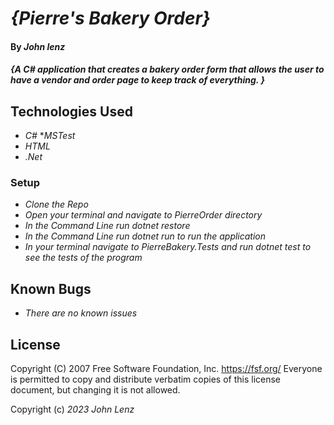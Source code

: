 # _{Pierre's Bakery Order}_

#### By _John lenz_

#### _{A C# application that creates a bakery order form that allows the user to  have a vendor and order page to keep track of everything. }_

## Technologies Used

* _C#_
*_MSTest_
* _HTML_
* _.Net_


### Setup
* _Clone the Repo_
* _Open your terminal and navigate to PierreOrder directory_
* _In the Command Line run dotnet restore_
* _In the Command Line run dotnet run to run the application_
* _In your terminal navigate to PierreBakery.Tests and run dotnet test to see the tests of the program_


## Known Bugs

* _There are no known issues_

## License

 Copyright (C) 2007 Free Software Foundation, Inc. <https://fsf.org/>
 Everyone is permitted to copy and distribute verbatim copies
 of this license document, but changing it is not allowed.
 
Copyright (c) _2023_ _John Lenz_